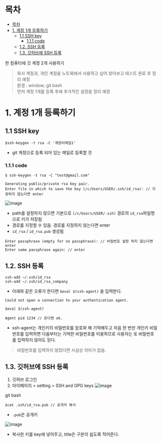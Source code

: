 # 목차
- [목차](#목차)
- [1. 계정 1개 등록하기](#1-계정-1개-등록하기)
  - [1.1 SSH key](#11-ssh-key)
    - [1.1.1 code](#111-code)
  - [1.2. SSH 등록](#12-ssh-등록)
  - [1.3. 깃허브에 SSH 등록](#13-깃허브에-ssh-등록)


한 컴퓨터에 깃 계정 2개 사용하기
> 회사 계정과, 개인 계정을 노트북에서 사용하고 싶어 찾아보고 테스트 완료 후 정리 예정<br>
> 환경 : window, git bash<br>
> 먼저 계정 1개를 등록 후에 추가적인 설정을 정리 예정

# 1. 계정 1개 등록하기

## 1.1 SSH key
```
$ssh-keygen -t rsa -C '계정이메일1'
```
- git 계정으로 등록 되어 있는 메일로 등록할 것
### 1.1.1 code

```
$ ssh-keygen -t rsa -C "test@gmail.com"
```

```
Generating public/private rsa key pair.
Enter file in which to save the key (/c/Users/USER/.ssh/id_rsa): // 지정하지 않는다면 enter
```
![image](https://user-images.githubusercontent.com/71534090/129359168-26e807de-c8d6-435a-9ee5-258a39e1c732.png)
- path를 설정하지 않으면 기본으로 `(/c/Users/USER/.ssh)` 경로의 `id_rsa`파일명으로 키가 저장됨<br>
- 경로를 지정할 수 있음. 경로를 지정하지 않는다면 enter
- `id_rsa` / `id_rsa.pub` 생성됨

```
Enter passphrase (empty for no passphrase): // 비밀번호 설정 하지 않는다면 enter
Enter same passphrase again: // enter
```


## 1.2. SSH 등록

```
ssh-add ~/.ssh/id_rsa
ssh-add ~/.ssh/id_rsa_company
```
- 아래와 같은 오류가 뜬다면 `$eval $(ssh-agent)` 을 입력한다.
```
Could not open a connection to your authentication agent.
```

```
$eval $(ssh-agent)
```

```
Agent pid 1234 // 뜬다면 ok.
```
- ssh-agent는 개인키의 비밀번호를 암호화 해 기억해두고 처음 한 번만 개인키 비밀번호를 입력하면  다음부터는 기억한 비밀번호를 이용하므로 사용자는 또 비밀번호를 입력하지 않아도 된다. <br>
> 비밀번호를 입력하지 않았다면 사실상 의미가 없음.

## 1.3. 깃허브에 SSH 등록
1. 깃허브 로그인
2. 마이페이지 > setting > SSH and GPG keys
![image](https://user-images.githubusercontent.com/71534090/129361629-e4f11fc5-29f5-4d46-9b07-410d3f1501e9.png)

git bash
```
$cat .ssh/id_rsa.pub // 공개키 복사
```
- `.pub`은 공개키

![image](https://user-images.githubusercontent.com/71534090/129361983-3aab6016-9e81-450f-b479-27429e1ce2cf.png)
- 복사한 키를 key에 넣어주고, title은 구분이 쉽도록 적어준다.
